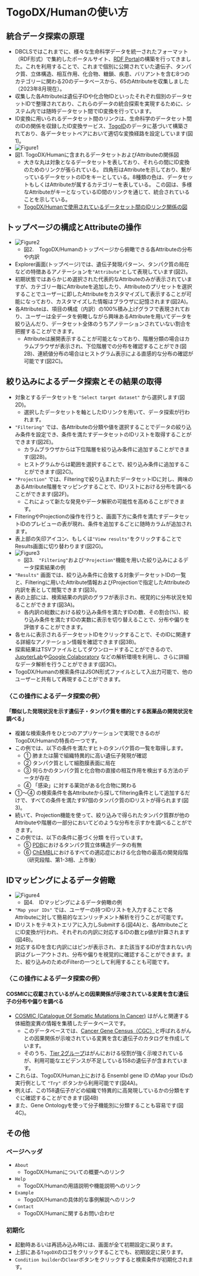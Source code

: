 # TogoDX/Humanの使い方
## 統合データ探索の原理
- DBCLSではこれまでに、様々な生命科学データを統一されたフォーマット（RDF形式）で集約したポータルサイト、[RDF Portal](https://rdfportal.org/)の構築を行ってきました。これを利用することで、これまで個別に公開されていた遺伝子、タンパク質、立体構造、相互作用、化合物、糖鎖、疾患、バリアントを含む8つのカテゴリーに関わる20のデータベースから、65のAttributeを収集しました（2023年8月現在）。
- 収集した各Attributeは遺伝子IDや化合物IDといったそれぞれ個別のデータセットIDで整理されており、これらのデータの統合探索を実現するために、システム内では随時データセット間でID変換を行っています。
- ID変換に用いられるデータセット間のリンクは、生命科学のデータセット間のIDの関係を収録したID変換サービス、[TogoID](https://togoid.dbcls.jp/)のデータに基づいて構築されており、各データセットペアにおいて適切な変換経路を設定しています(図1)。
- ![Figure1](https://raw.githubusercontent.com/togodx/togodx-path/main/figures/path-highlight-2023-09.png)
- 図1. TogoDX/Humanに含まれるデータセットおよびAttributeの関係図
  - 大きな丸は対象となるデータセットを表しており、それらの間にID変換のためのリンクが張られている。 四角形はAttributeを示しており、繋がっているデータセットのIDをキーとしている。8種類の色は、データセットもしくはAttributeが属するカテゴリーを表している。 この図は、多様なAttributeがキーとなっているID間のリンクを通じて、統合されていることを示している。
  - [TogoDX/Humanで使用されているデータセット間のIDリンク関係の図](https://togodx.github.io/togodx-path/path-highlight-2022-11.html)
 

## トップページの構成とAttributeの操作
- ![Figure2](https://raw.githubusercontent.com/togodx/togodx-config-human/develop/docs/img/20230802_fig2.png)
  - 図2.　TogoDX/Humanのトップページから俯瞰できる各Attributeの分布や内訳
- Explorer画面(トップページ)では、遺伝子発現パターン、タンパク質の局在などの特徴あるアノテーションを`"Attribute"`として表現しています(図2)。
- 初期状態ではあらかじめ選択された代表的なAttributeのみが表示されていますが、カテゴリー毎にAttributeを追加したり、Attributeのプリセットを選択することでユーザーに即したAttributeをカスタマイズして表示することが可能になっており、カスタマイズした情報はブラウザに記憶されます(図2A)。
- 各Attributeは、項目の構成（内訳）の100%積み上げグラフで表現されており、ユーザーは全データを俯瞰しながら興味あるAttributeを用いてデータを絞り込んだり、データセット全体のうちアノテーションされていない割合を把握することができます。
  - Attributeは展開表示することが可能となっており、階層分類の場合はカラムブラウザが表示され、下位階層での分布を確認することができ(図2B)、連続値分布の場合はヒストグラム表示による直感的な分布の確認が可能です(図2C)。

## 絞り込みによるデータ探索とその結果の取得
- 対象とするデータセットを `"Select target dataset"` から選択します(図2D)。
   - 選択したデータセットを軸としたIDリンクを用いて、データ探索が行われます。
- `"Filtering"` では、各Attributeの分類や値を選択することでデータの絞り込み条件を設定でき、条件を満たすデータセットのIDリストを取得することができます(図2E)。
   - カラムブラウザからは下位階層を絞り込み条件に追加することができます(図2B)。
   - ヒストグラムからは範囲を選択することで、絞り込み条件に追加することができます(図2C)。
 - `"Projection"` では、Filteringで絞り込まれたデータセットIDに対し、興味のあるAttribute階層をマッピングすることで、IDリストにおける分布を調べることができます(図2F)。
    - これによって新たな発見やデータ解釈の可能性を高めることができます。
 - FilteringやProjectionの操作を行うと、画面下方に条件を満たすデータセットIDのプレビューの表が現れ、条件を追加するごとに随時カラムが追加されます。
 - 表上部の矢印アイコン、もしくは`"View results"`をクリックすることでResults画面に切り替わります(図2G)。
- ![Figure3](https://raw.githubusercontent.com/togodx/togodx-config-human/develop/docs/img/20230802_fig3.png)
  - 図3.　`"Filtering"`および`"Projection"`機能を用いた絞り込みによるデータ探索結果の例
- `"Results"` 画面では、絞り込み条件に合致する対象データセットIDの一覧と、Filteringに用いたAttribute情報およびProjectionで指定したAttributeの内訳を表として閲覧できます(図3)。
- 表の上部には、検索結果の内訳のグラフが表示され、視覚的に分布状況を知ることができます(図3A)。
    - 各内訳の総数における絞り込み条件を満たすIDの数、その割合(%)、絞り込み条件を満たすIDの実数に表示を切り替えることで、分布や偏りを評価することができます。
- 各セルに表示されるデータセットIDをクリックすることで、そのIDに関連する詳細なアノテーション情報を確認できます(図3B)。
- 探索結果はTSVファイルとしてダウンロードすることができるので、[JupyterLab](https://jupyterlab.readthedocs.io/)や[Google Colaboratory](https://colab.research.google.com/) などの解析環境を利用し、さらに詳細なデータ解析を行うことができます(図3C)。
- TogoDX/Humanの検索条件はJSON形式ファイルとして入出力可能で、他のユーザーと共有して再現することができます。

### 〈この操作によるデータ探索の例〉
#### 「類似した発現状況を示す遺伝子・タンパク質を標的とする医薬品の開発状況を調べる」
- 複雑な検索条件をひとつのアプリケーションで実現できるのがTogoDX/Humanの特長の一つです。
- この例では、以下の条件を満たすヒトのタンパク質の一覧を取得します。
   - ① 肺または腸で組織特異的に高い遺伝子発現が確認
   - ② タンパク質として細胞膜表面に局在
   - ③ 何らかのタンパク質と化合物の直接の相互作用を検出する方法のデータが存在
   - ④ 「感染」に対する薬効がある化合物に関わる
- ①〜④ の検索条件を各Attributeから探してfiltering条件として追加するだけで、すべての条件を満たす97個のタンパク質のIDリストが得られます(図3)。
- 続いて、Projection機能を使って、絞り込みで得られたタンパク質群が他のAttributeや階層の一部分においてどのような分布を示すかを調べることができます。
- この例では、以下の条件に基づく分類 を行っています。
  - ⑤ [PDB](https://www.wwpdb.org/)におけるタンパク質立体構造データの有無
  - ⑥ [ChEMBL](https://www.ebi.ac.uk/chembl/)におけるすべての適応症における化合物の最高の開発段階（研究段階、第1-3相、上市後）

## IDマッピングによるデータ俯瞰
- ![Figure4](https://raw.githubusercontent.com/togodx/togodx-config-human/develop/docs/img/20230802_fig4.png)
  - 図4.　IDマッピングによるデータ俯瞰の例
- `"Map your IDs"` では、ユーザーの持つIDリストを入力することで各Attributeに対して簡易的なエンリッチメント解析を行うことが可能です。
- IDリストをテキストエリアに入力しSubmitする(図4A)と、各AttributeごとにID変換が行われ、それぞれの内訳に対応するIDの数とp値が計算されます(図4B)。
- 対応するIDを含む内訳にはピンが表示され、また該当するIDが含まれない内訳はグレーアウトされ、分布や偏りを視覚的に確認することができます。また、絞り込みのためのFilterの一つとして利用することも可能です。

### 〈この操作によるデータ探索の例〉
#### COSMICに収載されているがんとの因果関係が示唆されている変異を含む遺伝子の分布や偏りを調べる
- [COSMIC (Catalogue Of Somatic Mutations In Cancer)](https://cancer.sanger.ac.uk/cosmic/) はがんと関連する体細胞変異の情報を集積したデータベースです。
  - このデータベースでは、[Cancer Gene Census（CGC）](https://cancer.sanger.ac.uk/census/)と呼ばれるがんとの因果関係が示唆されている変異を含む遺伝子のカタログを作成しています。
  - そのうち、[Tier 2グループ](https://cancer.sanger.ac.uk/cosmic/census?tier=2)はがんにおける役割が強く示唆されているが、利用可能なエビデンスが不足している158の遺伝子が含まれています。
- これらは、TogoDX/Human上における Ensembl gene ID のMap your IDsの実行例として `"Try"` ボタンから利用可能です(図4A)。
- 例えば、この158遺伝子がどの組織で特異的に高発現しているかの分類をすぐに確認することができます(図4B)
- また、Gene Ontologyを使って分子機能別に分類することも容易です(図4C)。

## その他

### ページヘッダ

- `About`
  - TogoDX/Humanについての概要へのリンク
- `Help`
  - TogoDX/Humanの用語説明や機能説明へのリンク
- `Example`
  - TogoDX/Humanの具体的な事例解説へのリンク
- `Contact`
  - TogoDX/Humanに関するお問い合わせ

### 初期化

- 起動時あるいは再読み込み時には、画面が全て初期設定に戻ります。
- 上部にある`TogoDX`のロゴをクリックすることでも、初期設定に戻ります。
- `Condition builder`の`Clear`ボタンをクリックすると検索条件が初期化されます。






